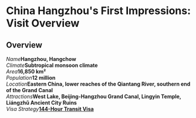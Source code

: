 # China Hangzhou's First Impressions: Visit Overview

## Overview

<Description>
<div><i>Name</i><b>Hangzhou, Hangchow</b></div>
<div><i>Climate</i><b>Subtropical monsoon climate</b></div>
<div><i>Area</i><b>16,850 km²</b></div>
<div><i>Population</i><b>12 million</b></div>
<div long><i>Location</i><b>Eastern China, lower reaches of the Qiantang River, southern end of the Grand Canal</b></div>
<div long><i>Attractions</i><b>West Lake, Beijing-Hangzhou Grand Canal, Lingyin Temple, Liángzhǔ Ancient City Ruins</b></div>
<div long><i>Visa Strategy</i><b><a href="/guide/visa#_144-hour-transit-visa-exemption">144-Hour Transit Visa</a></b></div>
</Description>